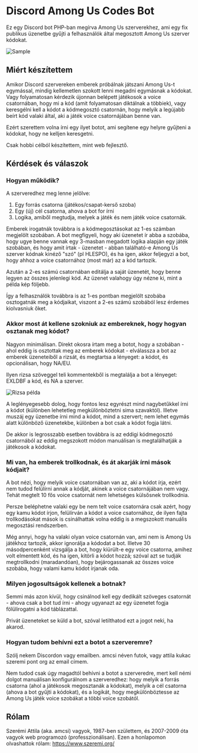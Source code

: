 # Discord Among Us Codes Bot

Ez egy Discord bot PHP-ban megírva Among Us szerverekhez, ami egy fix publikus üzenetbe gyűjti a felhasználók által megosztott Among Us szerver kódokat.

![Sample](https://i.imgur.com/coShwyh.png)

## Miért készítettem

Amikor Discord szervereken emberek próbálnak játszani Among Us-t egymással, mindig kellemetlen szokott lenni megadni egymásnak a kódokat. Vagy folyamatosan kérdezik újonnan belépett játékosok a voice csatornában, hogy mi a kód (amit folyamatosan diktálnak a többiek), vagy keresgélni kell a kódot a kódmegosztó csatornán, hogy melyik a legújabb beírt kód valaki által, aki a játék voice csatornájában benne van.

Ezért szerettem volna írni egy ilyet botot, ami segítene egy helyre gyűjteni a kódokat, hogy ne kelljen keresgetni.

Csak hobbi célból készítettem, mint web fejlesztő.

## Kérdések és válaszok

### Hogyan működik?

A szerveredhez meg lenne jelölve:

1. Egy forrás csatorna (játékos/csapat-kerső szoba)
2. Egy (új) cél csatorna, ahova a bot for írni
3. Logika, amiből megtudja, melyek a játék és nem játék voice csatornák.

Emberek irogatnák továbbra is a kódmegosztásokat az 1-es számban megjelölt szobában. A bot megfigyeli, hogy aki üzenetet ír abba a szobába, hogy ugye benne vannak egy 3-masban megadott logika alapján egy játék szobában, és hogy amit írtak - üzenetet - abban található-e Among Us szerver kódnak kinéző "szó" (pl HLESPO), és ha igen, akkor feljegyzi a bot, hogy ahhoz a voice csatornához (most már) az a kód tartozik.

Azután a 2-es számú csatornában editálja a saját üzenetét, hogy benne legyen az összes jelenlegi kód. Az üzenet valahogy úgy nézne ki, mint a példa kép följebb.

Így a felhasználók továbbra is az 1-es pontban megjelölt szobába osztogatnák meg a kódjaikat, viszont a 2-es számú szobából lesz érdemes kiolvasniuk őket.

### Akkor most át kellene szokniuk az embereknek, hogy hogyan osztanak meg kódot?

Nagyon minimálisan. Direkt okosra írtam meg a botot, hogy a szobában - ahol eddig is osztottak meg az emberek kódokat - elválassza a bot az emberek üzeneteiből a rizsát, és megtartsa a lényeget: a kódot, és opcionálisan, hogy NA/EU.

Ilyen rizsa szöveggel teli kommentekből is megtalálja a bot a lényeget: EXLDBF a kód, és NA a szerver. 

![Rizsa példa](https://i.imgur.com/bk4YyV4.png)

A leglényegesebb dolog, hogy fontos lesz egyrészt mind nagybetűkkel írni a kódot (különben lehetetleg megkülönböztetni sima szavaktól). Illetve muszáj egy üzenetbe írni mind a kódot, mind a szervert; nem lehet egymás alatt különböző üzenetekbe, különben a bot csak a kódot fogja látni.

De akkor is legrosszabb esetben továbbra is az eddigi kódmegosztó csatornából az eddig megszokott módon manuálisan is megtalálhatják a játékosok a kódokat.

### Mi van, ha emberek trollkodnak, és át akarják írni mások kódjait?

A bot nézi, hogy melyik voice csatornában van az, aki a kódot írja, ezért nem tudod felülírni annak a kódját, akinek a voice csatornájában nem vagy. Tehát megtelt 10 fős voice csatornát nem lehetséges külsősnek trollkodnia.

Persze beléphetne valaki egy be nem telt voice csatornára csak azért, hogy egy kamu kódot írjon, felülírván a kódot a voice csatornához, de ilyen fajta trollkodásokat mások is csinálhattak volna eddig is a megszokott manuális megosztási rendszerben.

Még annyi, hogy ha valaki olyan voice csatornán van, ami nem is Among Us játékhoz tartozik, akkor ignorálja a kódodat a bot. Illetve 30 másodpercenként vizsgálja a bot, hogy kiürült-e egy voice csatorna, amihez volt elmentett kód, és ha igen, kitörli a kódot hozzá; szóval azt se tudják megtrollkodni (maradandóan), hogy bejárogassanak az összes voice szobába, hogy valami kamu kódot írjanak oda.

### Milyen jogosultságok kellenek a botnak?

Semmi más azon kívül, hogy csinálnod kell egy dedikált szöveges csatornát - ahova csak a bot tud írni - ahogy ugyanazt az egy üzenetet fogja fölülirogatni a kód táblázattal.

Privát üzeneteket se küld a bot, szóval letilthatod ezt a jogot neki, ha akarod.

### Hogyan tudom behívni ezt a botot a szerveremre?

Szólj nekem Discordon vagy emailben. amcsi néven futok, vagy attila kukac szeremi pont org az email címem.

Nem tudod csak úgy magadtól behívni a botot a szerveredre, mert kell némi dolgot manuálisan konfigurálnom a szerveredhez: hogy melyik a forrás csatorna (ahol a játékosok megosztanák a kódokat), melyik a cél csatorna (ahova a bot gyűjti a kódokat), és a logikát, hogy megkülönböztesse az Among Us játék voice szobákat a többi voice szobától.

## Rólam

Szerémi Attila (aka. amcsi) vagyok, 1987-ben születtem, és 2007-2009 óta vagyok web programozó (professzionálisan).
Ezen a honlapomon olvashattok rólam: https://www.szeremi.org/
